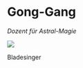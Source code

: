 # Gong-Gang
*Dozent für Astral-Magie*

![](https://i.pinimg.com/736x/1b/28/2a/1b282a5fc677db86152ee900d1413b8d.jpg)

Bladesinger
